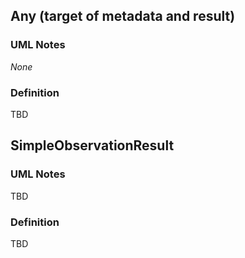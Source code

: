## Any (target of metadata and result)

### UML Notes

*None*

### Definition

TBD

## SimpleObservationResult

### UML Notes

TBD

### Definition

TBD
